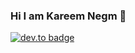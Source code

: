 ### Hi I am Kareem Negm 👋
[![dev.to badge](https://www.linkedin.com/in/kareem-negm-9a7a501a1/)](https://www.linkedin.com/in/mohamedabusrea)
<!--
**Kareem-negm/Kareem-Negm** is a ✨ _special_ ✨ repository because its `README.md` (this file) appears on your GitHub profile.

[![LinkedIn badge](https://www.linkedin.com/in/kareem-negm-9a7a501a1/)](https://twitter.com/mohamed_abusrea)
[![dev.to badge](https://img.shields.io/badge/linkedin-mohamedabusrea-%230177B5?style=flat&logo=linkedin)](https://www.linkedin.com/in/mohamedabusrea)
[![glitch badge](https://img.shields.io/badge/youtube-mohamedabusrea-%23FF0000?style=flat&logo=youtube)](https://www.youtube.com/c/mohamedabusrea)
[![twitter badge](https://img.shields.io/badge/instagram-@mohamed__abusrea-%23E4415F?style=flat&logo=instagram&logoColor=white)](https://twitter.com/mohamed_abusrea)

Here are some ideas to get you started:

- 🔭 I’m currently working on ...
 🌱 I’m currently learning AI
- 👯 I’m looking to collaborate on ...
- 🤔 I’m looking for help with ...
💬 Ask me about Any field of artificial intelligence  , I will help you
- 📫 How to reach me: ...
- 😄 Pronouns: ...
- ⚡ Fun fact: ...
-->
